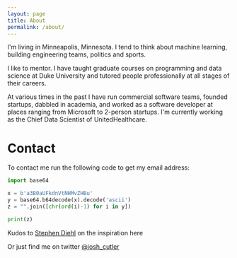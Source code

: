 ```yaml
---
layout: page
title: About
permalink: /about/
---
```

I'm living in Minneapolis, Minnesota.  I tend to think about machine learning, building engineering teams, politics and sports.

I like to mentor. I have taught graduate courses on programming and data science at Duke University and tutored people professionally at all stages of their careers.

At various times in the past I have run commercial software teams, founded startups, dabbled in academia, and worked as a software developer at places ranging from Microsoft to 2-person startups.  I'm currently working as the Chief Data Scientist of UnitedHealthcare.


# Contact

To contact me run the following code to get my email address:

```python
import base64

x = b'a3B0aUFkdnVtNHMvZHBu'
y = base64.b64decode(x).decode('ascii')
z = "".join([chr(ord(i)-1) for i in y])

print(z)
```
Kudos to [Stephen Diehl](https://www.stephendiehl.com/pages/hire.html) on the inspiration here

Or just find me on twitter [@josh_cutler](https://twitter.com/josh_cutler)